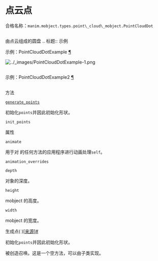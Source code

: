 # 点云点

合格名称：`manim.mobject.types.point\_cloud\_mobject.PointCloudDot`


```py

```

由点云组成的圆盘 .. 标题:: 示例

示例：PointCloudDotExample [¶](#pointclouddotexample)

![../_images/PointCloudDotExample-1.png](../_images/PointCloudDotExample-1.png)

```py

```

示例：PointCloudDotExample2 [¶](#pointclouddotexample2)

```py

```


方法

[`generate_points`](#manim.mobject.types.point_cloud_mobject.PointCloudDot.generate_points "manim.mobject.types.point_cloud_mobject.PointCloudDot.generate_points")

初始化`points`并因此初始化形状。

`init_points`

属性

`animate`

用于对 的任何方法的应用程序进行动画处理`self`。

`animation_overrides`

`depth`

对象的深度。

`height`

mobject 的高度。

`width`

mobject 的宽度。

生成点( )[\[来源\]](../_modules/manim/mobject/types/point_cloud_mobject.html#PointCloudDot.generate_points)[#](#manim.mobject.types.point_cloud_mobject.PointCloudDot.generate_points "此定义的固定链接")

初始化`points`并因此初始化形状。

被创造召唤。这是一个空方法，可以由子类实现。
